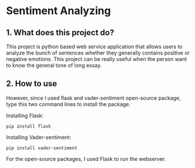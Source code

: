 # Sentiment Analyzing
## 1. What does this project do?
  This project is python based web service application that allows users to analyze the bunch of sentences whether they generally contains positive or negative emotions. This project can be really useful when the person want to know the general tone of long essay.

## 2. How to use
However, since I used flask and vader-sentiment open-source package, type this two command lines to install the package.

Installing Flask:
    
    pip install flask

Installing Vader-sentiment:
    
    pip install vader-sentiment



For the open-source packages, I used Flask to run the webserver. 
